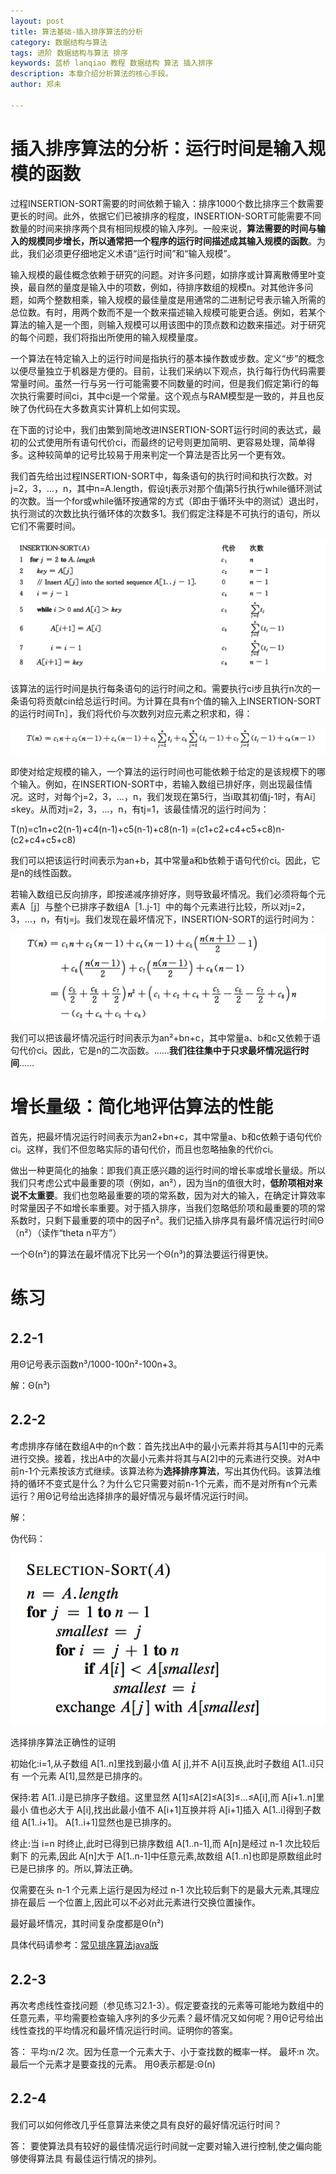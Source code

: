 ```yaml
---
layout: post
title: 算法基础-插入排序算法的分析
category: 数据结构与算法
tags: 进阶 数据结构与算法 排序
keywords: 蓝桥 lanqiao 教程 数据结构 算法 插入排序
description: 本章介绍分析算法的核心手段。
author: 郑未

---
```


# 插入排序算法的分析：运行时间是输入规模的函数

过程INSERTION-SORT需要的时间依赖于输入：排序1000个数比排序三个数需要更长的时间。此外，依据它们已被排序的程度，INSERTION-SORT可能需要不同数量的时间来排序两个具有相同规模的输入序列。一般来说，**算法需要的时间与输入的规模同步增长，所以通常把一个程序的运行时间描述成其输入规模的函数**。为此，我们必须更仔细地定义术语“运行时间”和“输入规模”。

输入规模的最佳概念依赖于研究的问题。对许多问题，如排序或计算离散傅里叶变换，最自然的量度是输入中的项数，例如，待排序数组的规模n。对其他许多问题，如两个整数相乘，输入规模的最佳量度是用通常的二进制记号表示输入所需的总位数。有时，用两个数而不是一个数来描述输入规模可能更合适。例如，若某个算法的输入是一个图，则输入规模可以用该图中的顶点数和边数来描述。对于研究的每个问题，我们将指出所使用的输入规模量度。

一个算法在特定输入上的运行时间是指执行的基本操作数或步数。定义“步”的概念以便尽量独立于机器是方便的。目前，让我们采纳以下观点，执行每行伪代码需要常量时间。虽然一行与另一行可能需要不同数量的时间，但是我们假定第i行的每次执行需要时间ci，其中ci是一个常量。这个观点与RAM模型是一致的，并且也反映了伪代码在大多数真实计算机上如何实现。

在下面的讨论中，我们由繁到简地改进INSERTION-SORT运行时间的表达式，最初的公式使用所有语句代价ci，而最终的记号则更加简明、更容易处理，简单得多。这种较简单的记号比较易于用来判定一个算法是否比另一个更有效。

我们首先给出过程INSERTION-SORT中，每条语句的执行时间和执行次数。对j=2，3，…，n，其中n=A.length，假设tj表示对那个值j第5行执行while循环测试的次数。当一个for或while循环按通常的方式（即由于循环头中的测试）退出时，执行测试的次数比执行循环体的次数多1。我们假定注释是不可执行的语句，所以它们不需要时间。

![Alt text](/public/img/algorithm/algorithm-analyze-1.png)

该算法的运行时间是执行每条语句的运行时间之和。需要执行ci步且执行n次的一条语句将贡献cin给总运行时间。为计算在具有n个值的输入上INSERTION-SORT的运行时间Tn］，我们将代价与次数列对应元素之积求和，得：

![Alt text](/public/img/algorithm/algorithm-analyze-2.png)

即使对给定规模的输入，一个算法的运行时间也可能依赖于给定的是该规模下的哪个输入。例如，在INSERTION-SORT中，若输入数组已排好序，则出现最佳情况。这时，对每个j=2，3，…，n，我们发现在第5行，当i取其初值j-1时，有Ai］≤key。从而对j=2，3，…，n，有tj=1，该最佳情况的运行时间为：

T(n)=c1n+c2(n-1)+c4(n-1)+c5(n-1)+c8(n-1)
=(c1+c2+c4+c5+c8)n-(c2+c4+c5+c8)

我们可以把该运行时间表示为an+b，其中常量a和b依赖于语句代价ci。因此，它是n的线性函数。

若输入数组已反向排序，即按递减序排好序，则导致最坏情况。我们必须将每个元素A［j］与整个已排序子数组A［1..j-1］中的每个元素进行比较，所以对j=2，3，…，n，有tj=j。我们发现在最坏情况下，INSERTION-SORT的运行时间为：

![Alt text](/public/img/algorithm/algorithm-analyze-3.png)

我们可以把该最坏情况运行时间表示为an²+bn+c，其中常量a、b和c又依赖于语句代价ci。因此，它是n的二次函数。……**我们往往集中于只求最坏情况运行时间**……

# 增长量级：简化地评估算法的性能

首先，把最坏情况运行时间表示为an2+bn+c，其中常量a、b和c依赖于语句代价ci。这样，我们不但忽略实际的语句代价，而且也忽略抽象的代价ci。

做出一种更简化的抽象：即我们真正感兴趣的运行时间的增长率或增长量级。所以我们只考虑公式中最重要的项（例如，an²），因为当n的值很大时，**低阶项相对来说不太重要**。我们也忽略最重要的项的常系数，因为对大的输入，在确定计算效率时常量因子不如增长率重要。对于插入排序，当我们忽略低阶项和最重要的项的常系数时，只剩下最重要的项中的因子n²。我们记插入排序具有最坏情况运行时间Θ（n²）（读作“theta n平方”）

一个Θ(n²)的算法在最坏情况下比另一个Θ(n³)的算法要运行得更快。

# 练习

## 2.2-1　

用Θ记号表示函数n³/1000-100n²-100n+3。

解：Θ(n³)

## 2.2-2　

考虑排序存储在数组A中的n个数：首先找出A中的最小元素并将其与A[1]中的元素进行交换。接着，找出A中的次最小元素并将其与A[2]中的元素进行交换。对A中前n-1个元素按该方式继续。该算法称为**选择排序算法**，写出其伪代码。该算法维持的循环不变式是什么？为什么它只需要对前n-1个元素，而不是对所有n个元素运行？用Θ记号给出选择排序的最好情况与最坏情况运行时间。

解：

伪代码：

![Alt text](/public/img/algorithm/algorithm-analyze-4.png)


选择排序算法正确性的证明

初始化:i=1,从子数组 A[1..n]里找到最小值 A[ j],并不 A[i]互换,此时子数组 A[1..i]只有 一个元素 A[1],显然是已排序的。

保持:若 A[1..i]是已排序子数组。这里显然 A[1]≤A[2]≤A[3]≤...≤A[i],而 A[i+1..n]里最小 值也必大于 A[i],找出此最小值不 A[i+1]互换并将 A[i+1]插入 A[1..i]得到子数组 A[1..i+1]。 A[1..i+1]显然也是已排序的。

终止:当 i=n 时终止,此时已得到已排序数组 A[1..n-1],而 A[n]是经过 n-1 次比较后剩下 的元素,因此 A[n]大于 A[1..n-1]中任意元素,故数组 A[1..n]也即是原数组此时已是已排序 的。所以,算法正确。

仅需要在头 n-1 个元素上运行是因为经过 n-1 次比较后剩下的是最大元素,其理应排在最后 一个位置上,因此可以不必对此元素进行交换位置操作。

最好最坏情况，其时间复杂度都是Θ(n²)

具体代码请参考：[常见排序算法java版](/ref/sort-java-impl)

## 2.2-3　

再次考虑线性查找问题（参见练习2.1-3）。假定要查找的元素等可能地为数组中的任意元素，平均需要检查输入序列的多少元素？最坏情况又如何呢？用Θ记号给出线性查找的平均情况和最坏情况运行时间。证明你的答案。

答：
平均:n/2 次。因为任意一个元素大于、小于查找数的概率一样。 
最坏:n 次。最后一个元素才是要查找的元素。 
用Θ表示都是:Θ(n)

## 2.2-4　

我们可以如何修改几乎任意算法来使之具有良好的最好情况运行时间？

答：
要使算法具有较好的最佳情况运行时间就一定要对输入进行控制,使之偏向能够使得算法具 有最佳运行情况的排列。

